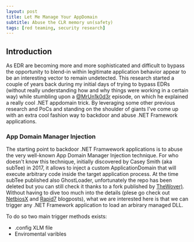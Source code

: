 ```yaml
---
layout: post
title: Let Me Manage Your AppDomain
subtitle: Abuse the CLR memory un(safety)
tags: [red teaming, security research]
---
```


## Introduction
As EDR are becoming more and more sophisticated and difficult to bypass the opportunity to blend-in within legitimate application behavior appear to be an interesting vector to remain undetected.
This research started a couple of years back during my initial days of trying to bypass EDRs (without really understanding how and why things were working in a certain way) while stumbling upon a [@MrUn1k0d3r](https://twitter.com/MrUn1k0d3r) episode, on which he explained a really cool .NET appdomain trick.
By leveraging some other previous research and PoCs and standing on the shoulder of giants I've come up with an extra cool fashion way to backdoor and abuse .NET Framework applications.

### App Domain Manager Injection
The starting point to backdoor .NET Framwework applications is to abuse the very well-known App Domain Manager Injection technique.
For who doesn't know this technique, initially discovered by Casey Smith (aka subTee) in 2017, it allows to inject a custom ApplicationDomain that will execute arbitrary code inside the target application process.
At the time subTee published also GhostLoader, unfortunately the repo has been deleted but you can still check it thanks to a fork published by [TheWover)](https://github.com/TheWover/GhostLoader).
Without having to dive too much into the details (plese go check out [NetbiosX](https://pentestlaboratories.com/2020/05/26/appdomainmanager-injection-and-detection/) and [Rapid7](https://www.rapid7.com/blog/post/2023/05/05/appdomain-manager-injection-new-techniques-for-red-teams/) blogposts), what we are interested here is that we can trigger any .NET Framework application to load an arbirary managed DLL.

To do so two main trigger methods exists:

- .config XLM file
- Enviromental varibles
